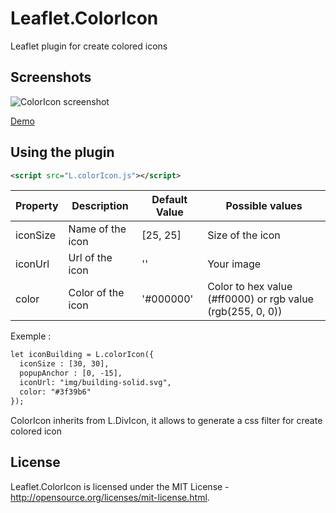 # Leaflet.ColorIcon
Leaflet plugin for create colored icons

## Screenshots
![ColorIcon screenshot](https://github.com/shevekk/Leaflet.ColorIcon/tree/main/screenshots/capture.png)

<a href="http://dataexplorer.hd.free.fr/Leaflet.ColorIcon/examples/basic/" target="_blank">Demo</a> 

## Using the plugin
````xml
<script src="L.colorIcon.js"></script>
````

| Property        | Description            | Default Value | Possible  values                                     |
| --------------- | ---------------------- | ------------- | ---------------------------------------------------- |
| iconSize        | Name of the icon       | [25, 25]      | Size of the icon                                     |
| iconUrl         | Url of the icon        | ''            | Your image |
| color           | Color of the icon      | '#000000'     | Color to hex value (#ff0000) or rgb value (rgb(255, 0, 0)) |

Exemple : 
````xml
let iconBuilding = L.colorIcon({
  iconSize : [30, 30],
  popupAnchor : [0, -15],
  iconUrl: "img/building-solid.svg",
  color: "#3f39b6"
});
````

ColorIcon inherits from L.DivIcon, it allows to generate a css filter for create colored icon

## License
Leaflet.ColorIcon is licensed under the MIT License - http://opensource.org/licenses/mit-license.html.

